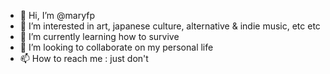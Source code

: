 - 👋 Hi, I’m @maryfp
- 👀 I’m interested in art, japanese culture, alternative & indie music, etc etc
- 🌱 I’m currently learning how to survive 
- 💞️ I’m looking to collaborate on my personal life 
- 📫 How to reach me : just don't


